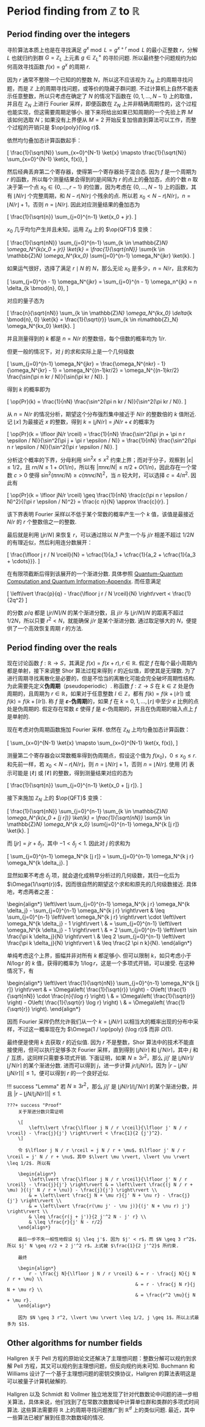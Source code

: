 # Period finding from $\mathbb{Z}$ to $\mathbb{R}$

## Period finding over the integers

寻阶算法本质上也是在寻找满足 $g^x \bmod{L} = g^{x+r} \bmod{L}$ 的最小正整数 $r$，分解 $L$ 也就归约到群 $G = \mathbb{Z}_L$ 上元素 $g \in \mathbb{Z}_L^\times$ 的寻阶问题. 所以最终整个问题规约为如何高效寻找函数 $f(x) = g^x$ 的周期 $r$.

因为 $r$ 通常不整除一个已知的的整数 $N$，所以这不应该视为 $\mathbb{Z}_N$ 上的周期寻找问题，而是 $\mathbb{Z}$ 上的周期寻找问题，或等价的隐藏子群问题. 不过计算机上自然不能表示任意整数，所以只考虑在确定了 $N$ 的情况下函数在 $\{0, 1, \ldots, N-1\}$ 上的取值，并且在 $\mathbb{Z}_N$ 上进行 Fourier 采样，即便函数在 $\mathbb{Z}_N$ 上并非精确周期性的，这个过程也能实现，但这需要周期足够小. 接下来将给出如果已知周期的一个先验上界 $M$ 该如何选取 $N$；如果没有上界便从 $M = 2$ 开始反复加倍直到算法可以工作，而整个过程的开销只是 $\op{poly}(\log r)$.

依然均匀叠加态计算函数起手：

\[
\frac{1}{\sqrt{N}} \sum_{x=0}^{N-1} \ket{x} \mapsto \frac{1}{\sqrt{N}} \sum_{x=0}^{N-1} \ket{x, f(x)},
\]

然后经典丢弃第二个寄存器，使得第一个寄存器处于混合态. 因为 $f$ 是一个周期为 $r$ 的函数，所以每个测量结果会得到的是间隔为 $r$ 的点上的叠加态，点的个数 $n$ 取决于第一个点 $x_0 \in \{0, \ldots, r-1\}$ 的位置，因为考虑在 $\{0, \ldots, N-1\}$ 上的函数，其有 $\lfloor N/r \rfloor$ 个完整周期，和 $N - r\lfloor N/r \rfloor$ 个残余的点. 所以若 $x_0 < N - r\lfloor N/r \rfloor$，$n = \lfloor N/r \rfloor + 1$，否则 $n = \lfloor N/r \rfloor$. 因此对应测量结果的叠加态为

\[
    \frac{1}{\sqrt{n}} \sum_{j=0}^{n-1} \ket{x_0 + jr}.
\]

$x_0$ 几乎均匀产生并且未知，运用 $\mathbb{Z}_N$ 上的 $\op{QFT}$ 变换：

\[
    \frac{1}{\sqrt{nN}} \sum_{j=0}^{n-1} \sum_{k \in \mathbb{Z}_N} \omega_N^{k(x_0 + jr)} \ket{k} = \frac{1}{\sqrt{nN}} \sum_{k \in \mathbb{Z}_N} \omega_N^{kx_0} \sum_{j=0}^{n-1} \omega_N^{jkr} \ket{k}.
\]

如果运气很好，选择了满足 $r \mid N$ 的 $N$，那么无论 $x_0$ 是多少，$n = N/r$，且求和为

\[
    \sum_{j=0}^{n - 1} \omega_N^{jkr} = \sum_{j=0}^{n - 1} \omega_n^{jk} = n \delta_{k \bmod{n}, 0},
\]

对应的量子态为

\[
    \frac{n}{\sqrt{nN}} \sum_{k \in \mathbb{Z}_N} \omega_N^{kx_0} \delta_{k \bmod{n}, 0} \ket{k} = \frac{1}{\sqrt{r}} \sum_{k \in n\mathbb{Z}_N} \omega_N^{kx_0} \ket{k}.
\]

并且测量得到的 $k$ 都是 $n = N/r$ 的整数倍，每个倍数的概率均为 $1/r$. 

但更一般的情况下，对 $j$ 的求和实际上是一个几何级数

\[
    \sum_{j=0}^{n-1} \omega_N^{jkr} = \frac{\omega_N^{nkr} - 1}{\omega_N^{kr} - 1} = \omega_N^{(n-1)kr/2} = \omega_N^{(n-1)kr/2} \frac{\sin(\pi n kr / N)}{\sin(\pi kr / N)}.
\]

得到 $k$ 的概率即为

\[
    \op{Pr}(k) = \frac{1}{nN} \frac{\sin^2(\pi n kr / N)}{\sin^2(\pi kr / N)}.
\]

从 $n = N/r$ 的情况分析，期望这个分布强烈集中接近于 $N/r$ 的整数倍的 $k$ 值附近. 记 $\lfloor x \rceil$ 为最接近 $x$ 的整数，得到 $k = \lfloor jN/r \rceil = jN/r + \epsilon$ 的概率为

\[
    \op{Pr}(k = \lfloor jN/r \rceil) = \frac{1}{nN} \frac{\sin^2(\pi jn + \pi n r \epsilon / N)}{\sin^2(\pi j + \pi r \epsilon / N)} = \frac{1}{nN} \frac{\sin^2(\pi n r \epsilon / N)}{\sin^2(\pi r \epsilon / N)}.
\]

分析这个概率的下界，分母利用 $\sin^2 x \leq x^2$ 约束上界；而对于分子，观察到 $\lvert \varepsilon \rvert \leq 1/2$，且 $rn/N \leq 1 + O(1/n)$，所以有 $\lvert \pi n r \epsilon / N \rvert \leq \pi/2 + O(1/n)$，因此存在一个常数 $c > 0$ 使得 $\sin^2(\pi n r \epsilon / N) \geq c(\pi n r \epsilon / N)^2$，当 $n$ 较大时，可以选择 $c = 4/\pi^2$. 因此有

\[
    \op{Pr}(k = \lfloor jN/r \rceil) \geq \frac{1}{nN} \frac{c(\pi n r \epsilon / N)^2}{(\pi r \epsilon / N)^2} = \frac{c n}{N} \approx \frac{c}{r}.
\]

该下界表明 Fourier 采样以不低于某个常数的概率产生一个 $k$ 值，该值是最接近 $N/r$ 的 $r$ 个整数倍之一的整数.

最后就是利用 $\lfloor j r / N \rceil$ 来恢复 $r$，可以通过除以 $N$ 产生一个与 $j/r$ 相差不超过 $1/2N$ 的有理近似，然后利用连分数展开：

\[
    \frac{\lfloor j r / N \rceil}{N} = \cfrac{1}{a_1 + \cfrac{1}{a_2 + \cfrac{1}{a_3 + \cdots}}}.
\]

在有限项截断后得到该展开的一个渐进分数. 具体参照 [Quantum-Quantum Computation and Quantum Information-Appendix](https://note.shad0wash.cc/quantum/QCQI/Appendix/#continued-fractions). 而任意满足

\[
    \left\lvert \frac{p}{q} - \frac{\lfloor j r / N \rceil}{N} \right\rvert < \frac{1}{2q^2}
\]

的分数 $p/q$ 都是 $\lfloor j r / N \rceil / N$ 的某个渐进分数，且 $j/r$ 与 $\lfloor j r / N \rceil / N$ 的距离不超过 $1/2N$，所以只要 $r^2 < N$，就能确保 $j/r$ 是某个渐进分数. 通过取足够大的 $N$，便提供了一个高效恢复周期 $r$ 的方法.

## Period finding over the reals

现在讨论函数 $f: \mathbb{R} \to S$，其满足 $f(x) = f(x + r), r \in \mathbb{R}$. 假定 $f$ 在每个最小周期内都是单射，接下来调整 Shor 算法过程来得到 $r$ 的近似值，即使其是无理数. 为了进行周期寻找离散化是必要的，但是不恰当的离散化可能会完全破坏周期性结构. 为此需要先定义**伪周期**（pseudoperiodic）. 称函数 $f: \mathbb{Z} \to S$ 在 $k \in \mathbb{Z}$ 处是伪周期的，且周期为 $r \in \mathbb{R}$，如果对于任意整数 $l \in \mathbb{Z}$，都有 $f(k) = f(k + \lfloor l r \rceil)$ 或 $f(k) = f(k + \lceil l r \rceil)$. 称 $f$ 是 **$\varepsilon$-伪周期**的，如果 $f$ 在 $k = 0, 1, \ldots, \lfloor r \rfloor$ 中至少 $\varepsilon$ 比例的点处是伪周期的. 假定存在常数 $\varepsilon$ 使得 $f$ 是 $\varepsilon$-伪周期的，并且在伪周期的输入点上 $f$ 是单射的. 

现在考虑对伪周期函数施加 Fourier 采样. 依然在 $\mathbb{Z}_N$ 上均匀叠加态计算函数：

\[
    \sum_{x=0}^{N-1} \ket{x} \mapsto \sum_{x=0}^{N-1} \ket{x, f(x)},
\]

测量第二个寄存器会以常数概率得到伪周期点，假设这个值为 $f(x_0)$，$0 \leq x_0 \leq r$. 和先前一样，若 $x_0 < N - r \lfloor N/r \rfloor$，则 $n = \lfloor N/r \rfloor + 1$，否则 $n = \lfloor N/r \rfloor$. 使用 $[\ell]$ 表示可能是 $\lfloor \ell \rfloor$ 或 $\lceil \ell \rceil$ 的整数，得到测量结果对应的态为

\[
    \frac{1}{\sqrt{n}} \sum_{j=0}^{n-1} \ket{x_0 + [j r]}.
\]

接下来施加 $\mathbb{Z}_N$ 上的 $\op{QFT}$ 变换：

\[
    \frac{1}{\sqrt{nN}} \sum_{j=0}^{n-1} \sum_{k \in \mathbb{Z}_N} \omega_N^{k(x_0 + [j r])} \ket{k} = \frac{1}{\sqrt{nN}} \sum_{k \in \mathbb{Z}_N} \omega_N^{k x_0} \sum_{j=0}^{n-1} \omega_N^{k [j r]} \ket{k}.
\]

而 $[j r] = j r + \delta_j$，其中 $-1 < \delta_j < 1$. 因此对 $j$ 的求和为

\[
    \sum_{j=0}^{n-1} \omega_N^{k [j r]} = \sum_{j=0}^{n-1} \omega_N^{k j r} \omega_N^{k \delta_j}. 
\]

显然如果不考虑 $\delta_j$ 项，就会退化成稍早分析过的几何级数，其归一化后为 $\Omega(1/\sqrt{r})$，因而很自然的期望这个求和和原先的几何级数接近. 具体地，考虑两者之差：

\begin{align*}
    \left\lvert \sum_{j=0}^{n-1} \omega_N^{k j r} \omega_N^{k \delta_j} - \sum_{j=0}^{n-1} \omega_N^{k j r} \right\rvert & \leq \sum_{j=0}^{n-1} \left\lvert \omega_N^{k j r} \right\rvert \cdot \left\lvert \omega_N^{k \delta_j} - 1 \right\rvert \\
    & = \sum_{j=0}^{n-1} \left\lvert \omega_N^{k \delta_j} - 1 \right\rvert \\
    & = 2 \sum_{j=0}^{n-1} \left\lvert \sin \frac{\pi k \delta_j}{N} \right\rvert \\
    & \leq 2 \sum_{j=0}^{n-1} \left\lvert \frac{\pi k \delta_j}{N} \right\rvert \\
    & \leq \frac{2 \pi n k}{N}.
\end{align*}

单纯考虑这个上界，振幅并非对所有 $k$ 都足够小. 但可以限制 $k$，如只考虑小于 $N / \log r$ 的 $k$ 值，获得的概率为 $1 / \log r$，这是一个多项式开销，可以接受. 在这种情况下，有

\begin{align*}
    \left\lvert \frac{1}{\sqrt{nN}} \sum_{j=0}^{n-1} \omega_N^{k [j r]} \right\rvert & = \Omega\left( \frac{1}{\sqrt{r}} \right) - O\left( \frac{1}{\sqrt{nN}} \cdot \frac{n}{\log r} \right) \\
    & = \Omega\left( \frac{1}{\sqrt{r}} \right) - O\left( \frac{1}{\sqrt{r} \log r} \right) \\
    & = \Omega\left( \frac{1}{\sqrt{r}} \right).
\end{align*}

因而 Fourier 采样仍然允许我们从一个 $k = \lfloor j N / r \rceil$ 以相当大的概率出现的分布中采样，不过这一概率现在为 $\Omega(1 / \op{poly} (\log r))$ 而非 $\Omega(1)$. 

最终便是使用 $k$ 去获取 $r$ 的近似值. 因为 $r$ 不是整数，Shor 算法中的技术不能直接使用，但可以执行足够多次 Fourier 采样，直到得到 $\lfloor j N / r \rceil$ 和 $\lfloor j' N / r \rceil$，其中 $j$ 和 $j'$ 互质，这同样只需要多项式开销. 下面证明，如果 $N \geq 3r^2$，那么 $j/j'$ 是 $\lfloor j N / r \rceil / \lfloor j' N / r \rceil$ 的某个渐进分数. 进而可以得到 $j$，进一步计算 $jr / \lfloor j N / r \rceil$，因为 $\lvert r - \lfloor j N / \lfloor j N / r \rceil \rceil \rvert \leq 1$，便可以得到 $r$ 的一个良好近似.

!!! success "Lemma"
    若 $N \geq 3r^2$，那么 $j/j'$ 是 $\lfloor j N / r \rceil / \lfloor j' N / r \rceil$ 的某个渐进分数，并且 $\lvert r - \lfloor j N / \lfloor j N / r \rceil \rceil \rvert \leq 1$.

    ???+ success "Proof"
        关于渐进分数只需证明

        \[
            \left\lvert \frac{\lfloor j N / r \rceil}{\lfloor j' N / r \rceil} - \frac{j}{j'} \right\rvert < \frac{1}{2 {j'}^2}.
        \]

        令 $\lfloor j N / r \rceil = j N / r + \mu$，$\lfloor j' N / r \rceil = j' N / r + \nu$，其中 $\lvert \mu \rvert, \lvert \nu \rvert \leq 1/2$. 所以有

        \begin{align*}
            \left\lvert \frac{\lfloor j N / r \rceil}{\lfloor j' N / r \rceil} - \frac{j}{j'} \right\rvert & = \left\lvert \frac{(j N / r + \mu) }{(j' N / r + \nu)} - \frac{j}{j'} \right\rvert \\
            & = \left\lvert \frac{j N + \mu r}{j' N + \nu r} - \frac{j}{j'} \right\rvert \\
            & = \left\lvert \frac{r(\mu j' - \nu j)}{(j' N + \nu r) j'} \right\rvert \\
            & \leq \frac{r(j + j')}{2 j'^2 N - j' r} \\
            & \leq \frac{r}{j' N - r/2}
        \end{align*}

        最后一步不失一般性地假设 $j \leq j'$. 因为 $j' < r$，而 $N \geq 3 r^2$，所以 $j' N \geq r/2 + 2 j'^2 r$，上式被 $\frac{1}{2 j'^2}$ 所约束.

        最终

        \begin{align*}
            r - \frac{j N}{\lfloor j N / r \rceil} & = r - \frac{j N}{j N / r + \mu} \\
                                                   & = r - \frac{j N r}{j N + \mu r} \\
                                                   & = \frac{r^2 \mu}{j N + \mu r}. 
        \end{align*}

        因为 $N \geq 3 r^2, \lvert \mu \rvert \leq 1/2, j \geq 1$，所以上式最多为 $1$.

## Other algorithms for number fields

Hallgren 关于 Pell 方程的原始论文还解决了主理想问题：整数分解可以规约到求解 Pell 方程，其又可以规约到主理想问题，但反向规约尚未可知. Buchmann 和 Williams 设计了一个基于主理想问题的密钥交换协议，Hallgren 的算法表明这是可以被量子计算机破解的.

Hallgren 以及 Schmidt 和 Vollmer 独立地发现了针对代数数论中问题的进一步相关算法，具体来说，他们找到了在常数次数数域中计算单位群和类群的多项式时间算法. 这些算法需要将 $\mathbb{R}$ 上的周期寻找问题推广到 $\mathbb{R}^d$ 上的类似问题. 最近，其中一些算法已被扩展到任意次数数域的情况.
